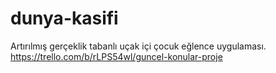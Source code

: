 # dunya-kasifi
Artırılmış gerçeklik tabanlı uçak içi çocuk eğlence uygulaması.
https://trello.com/b/rLPS54wl/guncel-konular-proje
